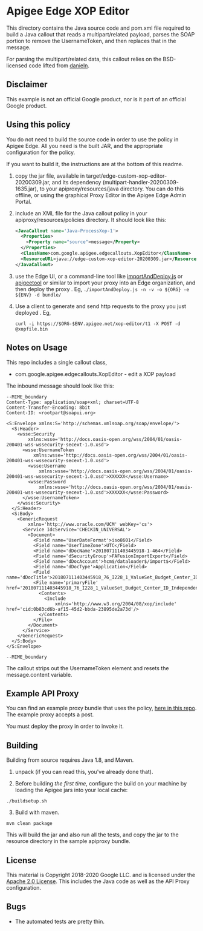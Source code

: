 # Apigee Edge XOP Editor

This directory contains the Java source code and pom.xml file required to build
a Java callout that reads a multipart/related payload, parses the SOAP portion
to remove the UsernameToken, and then replaces that in the message.

For parsing the multipart/related data, this callout relies on the BSD-licensed code lifted from [danieln](https://github.com/DanielN/multipart-handler/).

## Disclaimer

This example is not an official Google product, nor is it part of an official Google product.


## Using this policy

You do not need to build the source code in order to use the policy in
Apigee Edge.  All you need is the built JAR, and the appropriate
configuration for the policy.

If you want to build it, the
instructions are at the bottom of this readme.


1. copy the jar file, available in
   target/edge-custom-xop-editor-20200309.jar, and its dependency
   (multipart-handler-20200309-1635.jar), to your apiproxy/resources/java directory. You can
   do this offline, or using the graphical Proxy Editor in the Apigee
   Edge Admin Portal.

2. include an XML file for the Java callout policy in your
   apiproxy/resources/policies directory. It should look
   like this:

   ```xml
   <JavaCallout name='Java-ProcessXop-1'>
     <Properties>
       <Property name="source">message</Property>
     </Properties>
     <ClassName>com.google.apigee.edgecallouts.XopEditor</ClassName>
     <ResourceURL>java://edge-custom-xop-editor-20200309.jar</ResourceURL>
   </JavaCallout>
   ```

3. use the Edge UI, or a command-line tool like
   [importAndDeploy.js](https://github.com/DinoChiesa/apigee-edge-js/blob/master/examples/importAndDeploy.js) or
   [apigeetool](https://github.com/apigee/apigeetool-node)
   or similar to
   import your proxy into an Edge organization, and then deploy the proxy .
   Eg, `./importAndDeploy.js -n -v -o ${ORG} -e ${ENV} -d bundle/`

4. Use a client to generate and send http requests to the proxy you just deployed . Eg,
   ```
   curl -i https://$ORG-$ENV.apigee.net/xop-editor/t1 -X POST -d @xopfile.bin
   ```


## Notes on Usage

This repo includes a single callout class,

* com.google.apigee.edgecallouts.XopEditor - edit a XOP payload


The inbound message should look like this:
```
--MIME_boundary
Content-Type: application/soap+xml; charset=UTF-8
Content-Transfer-Encoding: 8bit
Content-ID: <rootpart@soapui.org>

<S:Envelope xmlns:S='http://schemas.xmlsoap.org/soap/envelope/'>
  <S:Header>
    <wsse:Security
        xmlns:wsse='http://docs.oasis-open.org/wss/2004/01/oasis-200401-wss-wssecurity-secext-1.0.xsd'>
      <wsse:UsernameToken
          xmlns:wsse='http://docs.oasis-open.org/wss/2004/01/oasis-200401-wss-wssecurity-secext-1.0.xsd'>
        <wsse:Username
            xmlns:wsse='http://docs.oasis-open.org/wss/2004/01/oasis-200401-wss-wssecurity-secext-1.0.xsd'>XXXXXX</wsse:Username>
        <wsse:Password
            xmlns:wsse='http://docs.oasis-open.org/wss/2004/01/oasis-200401-wss-wssecurity-secext-1.0.xsd'>XXXXXX</wsse:Password>
      </wsse:UsernameToken>
    </wsse:Security>
  </S:Header>
  <S:Body>
    <GenericRequest
        xmlns='http://www.oracle.com/UCM' webKey='cs'>
      <Service IdcService='CHECKIN_UNIVERSAL'>
        <Document>
          <Field name='UserDateFormat'>iso8601</Field>
          <Field name='UserTimeZone'>UTC</Field>
          <Field name='dDocName'>201807111403445918-1-464</Field>
          <Field name='dSecurityGroup'>FAFusionImportExport</Field>
          <Field name='dDocAccount'>hcm$/dataloader$/import$</Field>
          <Field name='dDocType'>Application</Field>
          <Field name='dDocTitle'>201807111403445918_76_I228_1_ValueSet_Budget_Center_ID_Independent.zip</Field>
          <File name='primaryFile' href='201807111403445918_76_I228_1_ValueSet_Budget_Center_ID_Independent.zip'>
            <Contents>
              <Include
                  xmlns='http://www.w3.org/2004/08/xop/include' href='cid:0b83cd6b-af15-45d2-bbda-23895de2a73d'/>
            </Contents>
          </File>
        </Document>
      </Service>
    </GenericRequest>
  </S:Body>
</S:Envelope>

--MIME_boundary
```

The callout strips out the UsernameToken element and resets the message.content variable.


## Example API Proxy

You can find an example proxy bundle that uses the policy, [here in this repo](bundle/apiproxy).
The example proxy accepts a post.

You must deploy the proxy in order to invoke it.


## Building

Building from source requires Java 1.8, and Maven.

1. unpack (if you can read this, you've already done that).

2. Before building _the first time_, configure the build on your machine by loading the Apigee jars into your local cache:
  ```
  ./buildsetup.sh
  ```

3. Build with maven.
  ```
  mvn clean package
  ```
  This will build the jar and also run all the tests, and copy the jar to the resource directory in the sample apiproxy bundle.


## License

This material is Copyright 2018-2020 Google LLC.
and is licensed under the [Apache 2.0 License](LICENSE). This includes the Java code as well as the API Proxy configuration.

## Bugs

* The automated tests are pretty thin.
